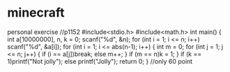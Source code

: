 # minecraft
personal exercise
//p1152
#include<stdio.h>
#include<math.h>
int main()
{
	int a[10000000], n, k = 0;
	scanf("%d", &n);
	for (int i = 1; i <= n; i++)
		scanf("%d", &a[i]);
	for (int i = 1; i <= abs(n-1); i++)
	{
		int m = 0;
		for (int j = 1; j <= n; j++)
		{
			if (i == a[j])break;
			else m++;
		}
		if (m == n)k = 1;
	}
	if (k == 1)printf("Not jolly");
	else printf("Jolly");
	return 0;
  }
 //only 60 point
